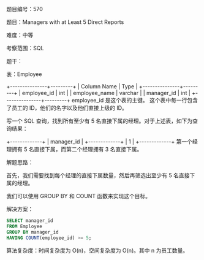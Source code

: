 题目编号：570

题目：Managers with at Least 5 Direct Reports

难度：中等

考察范围：SQL

题干：

表：Employee

+---------------+---------+
| Column Name   | Type    |
+---------------+---------+
| employee_id   | int     |
| employee_name | varchar |
| manager_id    | int     |
+---------------+---------+
employee_id 是这个表的主键。
这个表中每一行包含了员工的 ID，他们的名字以及他们直接上级的 ID。

写一个 SQL 查询，找到所有至少有 5 名直接下属的经理。对于上述表，如下为查询结果：

+-------------+
| manager_id  |
+-------------+
| 1           |
+-------------+
第一个经理拥有 5 名直接下属，而第二个经理拥有 3 名直接下属。

解题思路：

首先，我们需要找到每个经理的直接下属数量，然后再筛选出至少有 5 名直接下属的经理。

我们可以使用 GROUP BY 和 COUNT 函数来实现这个目标。

解决方案：

```sql
SELECT manager_id
FROM Employee
GROUP BY manager_id
HAVING COUNT(employee_id) >= 5;
```

算法复杂度：时间复杂度为 O(n)，空间复杂度为 O(n)。其中 n 为员工数量。